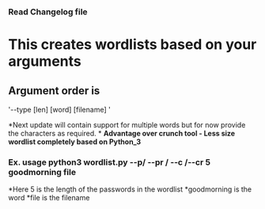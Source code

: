 ### Read Changelog file
# This creates wordlists based on your arguments

## Argument order is 

'--type [len] [word] [filename] '

*Next update will contain support for multiple words but for now provide the characters as required. *
**Advantage over crunch tool - Less size wordlist completely based on Python_3**

### Ex. usage python3 wordlist.py --p/ --pr / --c /--cr 5 goodmorning file
*Here 5 is the length of the passwords in the wordlist
*goodmorning is the word
*file is the filename
